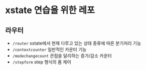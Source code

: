# xstate 연습을 위한 레포

## 라우터

- `/router` xstate에서 현재 다루고 있는 상태 종류에 따른 분기처리 기능
- `/contextcounter` 일반적인 카운터 기능
- `/modechangecount` 관점을 달리하는 증가/감소 카운터
- `/stepform` step 형식의 폼 제어
